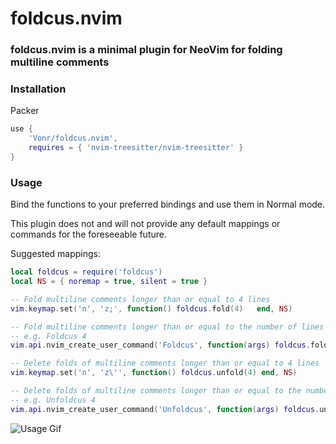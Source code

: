 # foldcus.nvim

### foldcus.nvim is a minimal plugin for NeoVim for folding multiline comments

### Installation

Packer
```lua
use {
    'Vonr/foldcus.nvim',
    requires = { 'nvim-treesitter/nvim-treesitter' }
}
```

### Usage

Bind the functions to your preferred bindings and use them in Normal mode.

This plugin does not and will not provide any default mappings or commands for the foreseeable future.

Suggested mappings:

```lua
local foldcus = require('foldcus')
local NS = { noremap = true, silent = true }

-- Fold multiline comments longer than or equal to 4 lines
vim.keymap.set('n', 'z;', function() foldcus.fold(4)   end, NS)

-- Fold multiline comments longer than or equal to the number of lines specified by args
-- e.g. Foldcus 4
vim.api.nvim_create_user_command('Foldcus', function(args) foldcus.fold(tonumber(args.args))   end, { nargs = '*' })

-- Delete folds of multiline comments longer than or equal to 4 lines
vim.keymap.set('n', 'z\'', function() foldcus.unfold(4) end, NS)

-- Delete folds of multiline comments longer than or equal to the number of lines specified by args
-- e.g. Unfoldcus 4
vim.api.nvim_create_user_command('Unfoldcus', function(args) foldcus.unfold(tonumber(args.args)) end, { nargs = '*' })
```

![Usage Gif](https://user-images.githubusercontent.com/24369412/194706028-15cc6dec-ed13-4bf1-8761-e8e92bb09ca2.gif)
